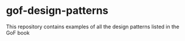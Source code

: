 # gof-design-patterns
This repository contains examples of all the design patterns listed in the GoF book
